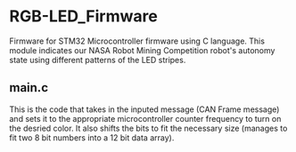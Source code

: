 # RGB-LED_Firmware
Firmware for STM32 Microcontroller firmware using C language. This module indicates our NASA Robot Mining Competition robot's autonomy state using different patterns of the LED stripes.

## main.c
This is the code that takes in the inputed message (CAN Frame message) and sets it to the appropriate microcontroller counter frequency to turn on the desried color. It also shifts the bits to fit the necessary size (manages to fit two 8 bit numbers into a 12 bit data array).
